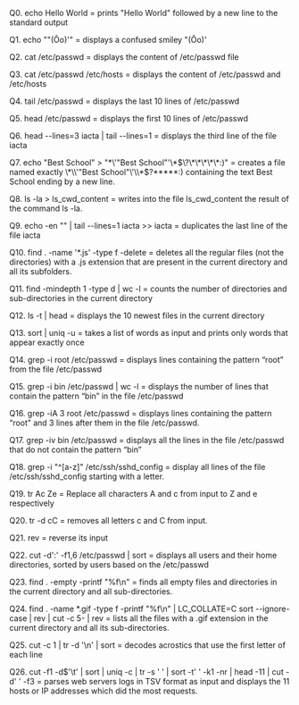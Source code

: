 Q0. echo Hello World = prints "Hello World" followed by a new line to the standard output

Q1. echo "\"(Ôo)'"  = displays a confused smiley "(Ôo)'

Q2. cat /etc/passwd = displays the content of /etc/passwd file

Q3. cat /etc/passwd /etc/hosts  = displays the content of /etc/passwd and /etc/hosts

Q4. tail /etc/passwd  = displays the last 10 lines of /etc/passwd

Q5. head /etc/passwd  = displays the first 10 lines of /etc/passwd

Q6. head --lines=3 iacta | tail --lines=1  = displays the third line of the file iacta

Q7. echo "Best School" > "\*\\\'\"Best School\"\'\\\*$\?\*\*\*\*\*:)"  = creates a file named exactly \*\\'"Best School"\'\\*$\?\*\*\*\*\*:) containing the text Best School ending by a new line.

Q8. ls -la > ls_cwd_content  = writes into the file ls_cwd_content the result of the command ls -la.

Q9. echo -en "" | tail --lines=1 iacta >> iacta  = duplicates the last line of the file iacta

Q10. find . -name '*.js' -type f -delete  = deletes all the regular files (not the directories) with a .js extension that are present in the current directory and all its subfolders.

Q11. find -mindepth 1 -type d | wc -l  = counts the number of directories and sub-directories in the current directory

Q12. ls -t | head  = displays the 10 newest files in the current directory

Q13. sort | uniq -u  = takes a list of words as input and prints only words that appear exactly once

Q14. grep -i root /etc/passwd  = displays lines containing the pattern “root” from the file /etc/passwd

Q15. grep -i bin /etc/passwd | wc -l  = displays the number of lines that contain the pattern “bin” in the file /etc/passwd

Q16. grep -iA 3 root /etc/passwd  = displays lines containing the pattern “root” and 3 lines after them in the file /etc/passwd.

Q17. grep -iv bin /etc/passwd   = displays all the lines in the file /etc/passwd that do not contain the pattern “bin”

Q18. grep -i "^[a-z]" /etc/ssh/sshd_config  = display all lines of the file /etc/ssh/sshd_config starting with a letter.

Q19. tr Ac Ze  = Replace all characters A and c from input to Z and e respectively

Q20. tr -d cC  = removes all letters c and C from input.

Q21. rev  = reverse its input

Q22. cut -d':' -f1,6 /etc/passwd | sort  = displays all users and their home directories, sorted by users based on the /etc/passwd

Q23. find . -empty -printf "%f\n"  = finds all empty files and directories in the current directory and all sub-directories.

Q24. find . -name \*.gif -type f -printf "%f\n" | LC_COLLATE=C sort --ignore-case | rev | cut -c 5- | rev  = lists all the files with a .gif extension in the current directory and all its sub-directories.

Q25. cut -c 1 | tr -d '\n' | sort  = decodes acrostics that use the first letter of each line

Q26. cut -f1 -d$'\t' | sort | uniq -c | tr -s ' ' | sort -t' ' -k1 -nr | head -11 | cut -d' ' -f3  = parses web servers logs in TSV format as input and displays the 11 hosts or IP addresses which did the most requests.
